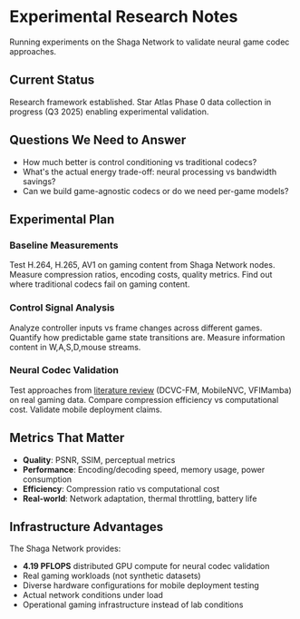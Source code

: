 # Experimental Research Notes

Running experiments on the Shaga Network to validate neural game codec approaches.

## Current Status

Research framework established. Star Atlas Phase 0 data collection in progress (Q3 2025) enabling experimental validation.

## Questions We Need to Answer

- How much better is control conditioning vs traditional codecs?
- What's the actual energy trade-off: neural processing vs bandwidth savings?
- Can we build game-agnostic codecs or do we need per-game models?

## Experimental Plan

### Baseline Measurements
Test H.264, H.265, AV1 on gaming content from Shaga Network nodes. Measure compression ratios, encoding costs, quality metrics. Find out where traditional codecs fail on gaming content.

### Control Signal Analysis
Analyze controller inputs vs frame changes across different games. Quantify how predictable game state transitions are. Measure information content in W,A,S,D,mouse streams.

### Neural Codec Validation
Test approaches from [literature review](../literature_review/README.md) (DCVC-FM, MobileNVC, VFIMamba) on real gaming data. Compare compression efficiency vs computational cost. Validate mobile deployment claims.

## Metrics That Matter

- **Quality**: PSNR, SSIM, perceptual metrics
- **Performance**: Encoding/decoding speed, memory usage, power consumption
- **Efficiency**: Compression ratio vs computational cost
- **Real-world**: Network adaptation, thermal throttling, battery life

## Infrastructure Advantages

The Shaga Network provides:
- **4.19 PFLOPS** distributed GPU compute for neural codec validation
- Real gaming workloads (not synthetic datasets)
- Diverse hardware configurations for mobile deployment testing
- Actual network conditions under load
- Operational gaming infrastructure instead of lab conditions 